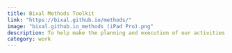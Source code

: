 ```yaml
---
title: Bixal Methods Toolkit
link: "https://bixal.github.io/methods/"
image: "bixal.github.io_methods_(iPad Pro).png"
description: To help make the planning and execution of our activities easier for us and more accessible for others at Bixal, we’re developing this internal toolkit based on the 18F original. The goal is to have it continually reflect the needs of our current practice.
category: work
---
```

